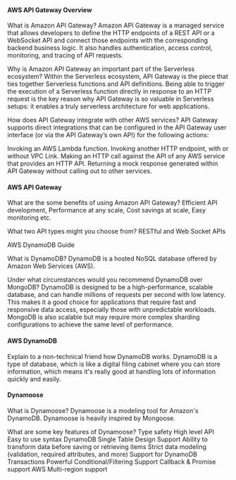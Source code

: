 #### AWS API Gateway Overview

What is Amazon API Gateway?
Amazon API Gateway is a managed service that allows developers to define the HTTP endpoints of a REST API or a WebSocket API and connect those endpoints with the corresponding backend business logic. 
It also handles authentication, access control, monitoring, and tracing of API requests.

Why is Amazon API Gateway an important part of the Serverless ecosystem?
Within the Serverless ecosystem, API Gateway is the piece that ties together Serverless functions and API definitions.
Being able to trigger the execution of a Serverless function directly in response to an HTTP request is the key reason why API Gateway is so valuable in Serverless setups: 
it enables a truly serverless architecture for web applications.

How does API Gateway integrate with other AWS services?
API Gateway supports direct integrations that can be configured in the API Gateway user interface (or via the API Gateway’s own API) for the following actions:

Invoking an AWS Lambda function.
Invoking another HTTP endpoint, with or without VPC Link.
Making an HTTP call against the API of any AWS service that provides an HTTP API.
Returning a mock response generated within API Gateway without calling out to other services.

#### AWS API Gateway

What are the some benefits of using Amazon API Gateway?
Efficient API development, Performance at any scale, Cost savings at scale, Easy monitoring etc.

What two API types might you choose from?
RESTful and Web Socket APIs

AWS DynamoDB Guide

What is DynamoDB?
DynamoDB is a hosted NoSQL database offered by Amazon Web Services (AWS).

Under what circumstances would you recommend DynamoDB over MongoDB?
DynamoDB is designed to be a high-performance, scalable database, and can handle millions of requests per second with low latency. 
This makes it a good choice for applications that require fast and responsive data access, especially those with unpredictable workloads. MongoDB is also scalable but may require more complex sharding configurations to achieve the same level of performance.


#### AWS DynamoDB

Explain to a non-technical friend how DynamoDB works.
DynamoDB is a type of database, which is like a digital filing cabinet where you can store information, which means it's really good at handling lots of information quickly and easily.

#### Dynamoose

What is Dynamoose?
Dynamoose is a modeling tool for Amazon's DynamoDB. Dynamoose is heavily inspired by Mongoose.

What are some key features of Dynamoose?
Type safety
High level API
Easy to use syntax
DynamoDB Single Table Design Support
Ability to transform data before saving or retrieving items
Strict data modeling (validation, required attributes, and more)
Support for DynamoDB Transactions
Powerful Conditional/Filtering Support
Callback & Promise support
AWS Multi-region support

